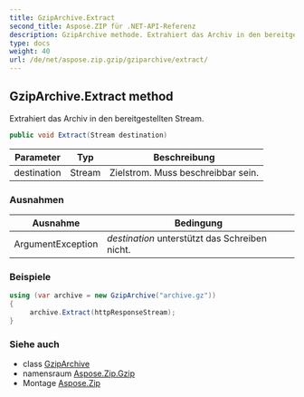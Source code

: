```yaml
---
title: GzipArchive.Extract
second_title: Aspose.ZIP für .NET-API-Referenz
description: GzipArchive methode. Extrahiert das Archiv in den bereitgestellten Stream.
type: docs
weight: 40
url: /de/net/aspose.zip.gzip/gziparchive/extract/
---
```

## GzipArchive.Extract method

Extrahiert das Archiv in den bereitgestellten Stream.

```csharp
public void Extract(Stream destination)
```

| Parameter | Typ | Beschreibung |
| --- | --- | --- |
| destination | Stream | Zielstrom. Muss beschreibbar sein. |

### Ausnahmen

| Ausnahme | Bedingung |
| --- | --- |
| ArgumentException | *destination* unterstützt das Schreiben nicht. |

### Beispiele

```csharp
using (var archive = new GzipArchive("archive.gz"))
{
     archive.Extract(httpResponseStream);
}
```

### Siehe auch

* class [GzipArchive](../)
* namensraum [Aspose.Zip.Gzip](../../gziparchive/)
* Montage [Aspose.Zip](../../../)


